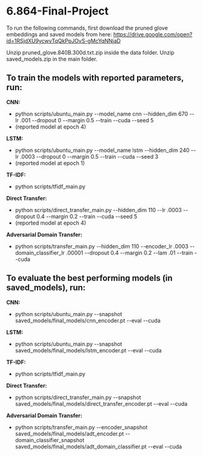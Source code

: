 # 6.864-Final-Project

To run the following commands, first download the pruned glove embeddings and saved models from here: https://drive.google.com/open?id=1RSjdXU9ycwvTqQkPpJOvS-gMcYqNNjaD

Unzip pruned_glove.840B.300d.txt.zip inside the data folder. Unzip saved_models.zip in the main folder. 


## To train the models with reported parameters, run: 

**CNN:** 
* python scripts/ubuntu_main.py --model_name cnn --hidden_dim 670 --lr .001 --dropout 0 --margin 0.5 --train --cuda --seed 5 
* (reported model at epoch 4)

**LSTM:** 
* python scripts/ubuntu_main.py --model_name lstm --hidden_dim 240 --lr .0003 --dropout 0 --margin 0.5 --train --cuda --seed 3
* (reported model at epoch 1)

**TF-IDF:** 
* python scripts/tfidf_main.py

**Direct Transfer:** 
* python scripts/direct_transfer_main.py --hidden_dim 110 --lr .0003 --dropout 0.4 --margin 0.2 --train --cuda --seed 5
* (reported model at epoch 4)

**Adversarial Domain Transfer:** 
* python scripts/transfer_main.py --hidden_dim 110 --encoder_lr .0003 --domain_classifier_lr .00001 --dropout 0.4 --margin 0.2 --lam .01 --train --cuda


## To evaluate the best performing models (in saved_models), run: 

**CNN:** 
* python scripts/ubuntu_main.py --snapshot saved_models/final_models/cnn_encoder.pt --eval --cuda

**LSTM:** 
* python scripts/ubuntu_main.py --snapshot saved_models/final_models/lstm_encoder.pt --eval --cuda

**TF-IDF:** 
* python scripts/tfidf_main.py

**Direct Transfer:**
* python scripts/direct_transfer_main.py --snapshot saved_models/final_models/direct_transfer_encoder.pt --eval --cuda

**Adversarial Domain Transfer:** 
* python scripts/transfer_main.py --encoder_snapshot saved_models/final_models/adt_encoder.pt --domain_classifier_snapshot saved_models/final_models/adt_domain_classifier.pt --eval --cuda
